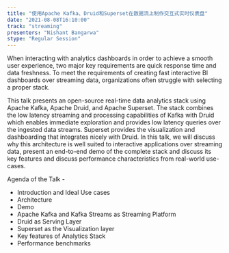 ```yaml
---
title: "使用Apache Kafka、Druid和Superset在数据流上制作交互式实时仪表盘"
date: "2021-08-08T16:10:00" 
track: "streaming"
presenters: "Nishant Bangarwa"
stype: "Regular Session"
---
```

When interacting with analytics dashboards in order to achieve a smooth user experience, two major key requirements are quick response time and data freshness. To meet the requirements of creating fast interactive BI dashboards over streaming data, organizations often struggle with selecting a proper stack.
 

 This talk presents an open-source real-time data analytics stack using Apache Kafka, Apache Druid, and Apache Superset. The stack combines the low latency streaming and processing capabilities of Kafka with Druid which enables immediate exploration and provides low latency queries over the ingested data streams. Superset provides the visualization and dashboarding that integrates nicely with Druid. In this talk, we will discuss why this architecture is well suited to interactive applications over streaming data, present an end-to-end demo of the complete stack and discuss its key features and discuss performance characteristics from real-world use-cases.
 

 Agenda of the Talk - 
 - Introduction and Ideal Use cases
 - Architecture
 - Demo
 - Apache Kafka and Kafka Streams as Streaming Platform
 - Druid as Serving Layer 
 - Superset as the Visualization layer 
 - Key features of Analytics Stack  
 - Performance benchmarks